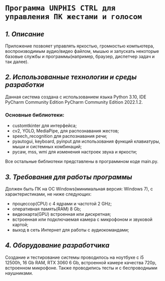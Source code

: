 # `Программа UNPHIS CTRL для управления ПК жестами и голосом`

## *1. Описание*
Приложение позвояет управлять яркостью, громкостью компьютера, воспроизводимым аудио/видео файлом, мышью и запускать некоторые базовые службы и программы(например, браузер, диспетчер задач и так далее).

## *2. Использованные технологии и среды разработки*
Данная система создана с использованием языка Python 3.10, IDE PyCharm Community Edition PyCharm Community Edition 2022.1.2.
### Основные библиотеки: 
+ customtkinter для интерфейса;
+ cv2, YOLO, MediaPipe, для распознавания жестов;
+ speech_recognition для распознавания речи;
+ pyautogui, keyboard, pyinput для использования функций клавиатуры, мыши и системных комбинаций;
+ pycaw, mss, wmi для изменения настроек звука и яркости;

Все остальные библиотеки представлены в программном коде main.py.

## *3. Требования для работы программы*
Должен быть ПК на ОС Windows(минимальная версия: Windows 7), с характеристиками, не ниже следующих:
+ процессор(CPU) с 4 ядрами и частотой 2 GHz;
+ оперативная память(RAM) 8 Gb;
+ видеокарта(GPU) встроенная или дискретная;
+ встроенная или подключаемая камера с микрофоном и звуковой картой;
+ выход в сеть Интернет для работы с аудиокомандами;

## *4. Оборудование разработчика*
Создание и тестирование системы проводилось на ноутбуке с i5 12500h, 16 Gb RAM, RTX 3060 6 Gb, встроенной камере качества 720p, встроенном микрофоне. Также проводились тесты и с беспроводными наушниками.
